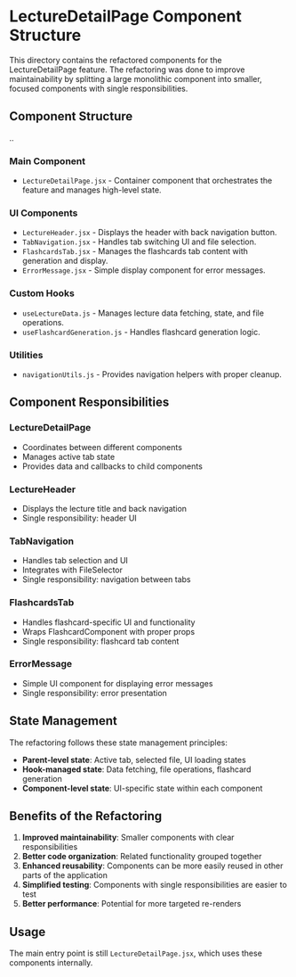 # LectureDetailPage Component Structure

This directory contains the refactored components for the LectureDetailPage feature. The refactoring was done to improve maintainability by splitting a large monolithic component into smaller, focused components with single responsibilities.

## Component Structure
..
### Main Component

- `LectureDetailPage.jsx` - Container component that orchestrates the feature and manages high-level state.

### UI Components

- `LectureHeader.jsx` - Displays the header with back navigation button.
- `TabNavigation.jsx` - Handles tab switching UI and file selection.
- `FlashcardsTab.jsx` - Manages the flashcards tab content with generation and display.
- `ErrorMessage.jsx` - Simple display component for error messages.

### Custom Hooks

- `useLectureData.js` - Manages lecture data fetching, state, and file operations.
- `useFlashcardGeneration.js` - Handles flashcard generation logic.

### Utilities

- `navigationUtils.js` - Provides navigation helpers with proper cleanup.

## Component Responsibilities

### LectureDetailPage

- Coordinates between different components
- Manages active tab state
- Provides data and callbacks to child components

### LectureHeader

- Displays the lecture title and back navigation
- Single responsibility: header UI

### TabNavigation

- Handles tab selection and UI
- Integrates with FileSelector
- Single responsibility: navigation between tabs

### FlashcardsTab

- Handles flashcard-specific UI and functionality
- Wraps FlashcardComponent with proper props
- Single responsibility: flashcard tab content

### ErrorMessage

- Simple UI component for displaying error messages
- Single responsibility: error presentation

## State Management

The refactoring follows these state management principles:

- **Parent-level state**: Active tab, selected file, UI loading states
- **Hook-managed state**: Data fetching, file operations, flashcard generation
- **Component-level state**: UI-specific state within each component

## Benefits of the Refactoring

1. **Improved maintainability**: Smaller components with clear responsibilities
2. **Better code organization**: Related functionality grouped together
3. **Enhanced reusability**: Components can be more easily reused in other parts of the application
4. **Simplified testing**: Components with single responsibilities are easier to test
5. **Better performance**: Potential for more targeted re-renders

## Usage

The main entry point is still `LectureDetailPage.jsx`, which uses these components internally.
